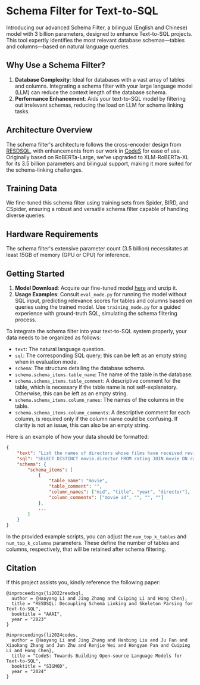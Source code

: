 # Schema Filter for Text-to-SQL

Introducing our advanced Schema Filter, a bilingual (English and Chinese) model with 3 billion parameters, designed to enhance Text-to-SQL projects. This tool expertly identifies the most relevant database schemas—tables and columns—based on natural language queries.

## Why Use a Schema Filter?

1. **Database Complexity**: Ideal for databases with a vast array of tables and columns. Integrating a schema filter with your large language model (LLM) can reduce the context length of the database schema.
2. **Performance Enhancement**: Aids your text-to-SQL model by filtering out irrelevant schemas, reducing the load on LLM for schema linking tasks.

## Architecture Overview

The schema filter's architecture follows the cross-encoder design from [RESDSQL](https://arxiv.org/abs/2302.05965), with enhancements from our work in [CodeS](https://arxiv.org/abs/2402.16347) for ease of use. Originally based on RoBERTa-Large, we've upgraded to XLM-RoBERTa-XL for its 3.5 billion parameters and bilingual support, making it more suited for the schema-linking challenges.

## Training Data

We fine-tuned this schema filter using training sets from Spider, BIRD, and CSpider, ensuring a robust and versatile schema filter capable of handling diverse queries.

## Hardware Requirements

The schema filter's extensive parameter count (3.5 billion) necessitates at least 15GB of memory (GPU or CPU) for inference.

## Getting Started

1. **Model Download**: Acquire our fine-tuned model [here](https://pan.quark.cn/s/105f37342be1) and unzip it.
2. **Usage Examples**: Consult `eval_mode.py` for running the model without SQL input, predicting relevance scores for tables and columns based on queries using the trained model. Use `training_mode.py` for a guided experience with ground-truth SQL, simulating the schema filtering process.

To integrate the schema filter into your text-to-SQL system properly, your data needs to be organized as follows:

- `text`: The natural language question.
- `sql`: The corresponding SQL query; this can be left as an empty string when in evaluation mode.
- `schema`: The structure detailing the database schema.
- `schema.schema_items.table_name`: The name of the table in the database.
- `schema.schema_items.table_comment`: A descriptive comment for the table, which is necessary if the table name is not self-explanatory. Otherwise, this can be left as an empty string.
- `schema.schema_items.column_names`: The names of the columns in the table.
- `schema.schema_items.column_comments`: A descriptive comment for each column, is required only if the column name could be confusing. If clarity is not an issue, this can also be an empty string.

Here is an example of how your data should be formatted:

```json
{
    "text": "List the names of directors whose films have received reviews from Sarah Martinez.",
    "sql": "SELECT DISTINCT movie.director FROM rating JOIN movie ON rating.mid = movie.mid JOIN reviewer ON rating.rid = reviewer.rid WHERE reviewer.name = 'Sarah Martinez'",
    "schema": {
        "schema_items": [
            {
                "table_name": "movie",
                "table_comment": "",
                "column_names": ["mid", "title", "year", "director"],
                "column_comments": ["movie id", "", "", ""]
            },
            ...
        ]
    }
}
```

In the provided example scripts, you can adjust the `num_top_k_tables` and `num_top_k_columns` parameters. These define the number of tables and columns, respectively, that will be retained after schema filtering.

## Citation
If this project assists you, kindly reference the following paper:
```
@inproceedings{li2022resdsql,
  author = {Haoyang Li and Jing Zhang and Cuiping Li and Hong Chen},
  title = "RESDSQL: Decoupling Schema Linking and Skeleton Parsing for Text-to-SQL",
  booktitle = "AAAI",
  year = "2023"
}

@inproceedings{li2024codes,
  author = {Haoyang Li and Jing Zhang and Hanbing Liu and Ju Fan and Xiaokang Zhang and Jun Zhu and Renjie Wei and Hongyan Pan and Cuiping Li and Hong Chen},
  title = "CodeS: Towards Building Open-source Language Models for Text-to-SQL",
  booktitle = "SIGMOD",
  year = "2024"
}
```
